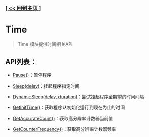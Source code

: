 ### [[ << 回到主页 ]](../index.md)

# Time

> Time 模块提供时间相关API

## API列表：

+ [Pause()](_Pause_.md)：暂停程序

+ [Sleep(delay)](_Sleep_.md)：挂起程序指定时间

+ [DynamicSleep(delay, duration)](_DynamicSleep_.md)：尝试挂起程序至期望的时间间隔

+ [GetInitTime()](_GetInitTime_.md)：获取程序从初始化运行到现在为止的时间

+ [GetAccurateCount()](_GetAccurateCount_.md)：获取高分辨率计数器当前值

+ [GetCounterFrequency()](_GetCounterFrequency_.md)：获取高分辨率计数器频率
